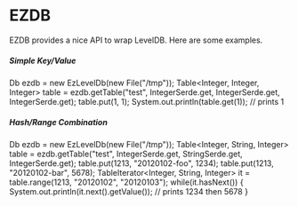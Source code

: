 # EZDB

EZDB provides a nice API to wrap LevelDB. Here are some examples.

##### Simple Key/Value

   Db ezdb = new EzLevelDb(new File("/tmp"));
   Table<Integer, Integer, Integer> table = ezdb.getTable("test", IntegerSerde.get, IntegerSerde.get, IntegerSerde.get);
   table.put(1, 1);
   System.out.println(table.get(1)); // prints 1

##### Hash/Range Combination

   Db ezdb = new EzLevelDb(new File("/tmp"));
   Table<Integer, String, Integer> table = ezdb.getTable("test", IntegerSerde.get, StringSerde.get, IntegerSerde.get);
   table.put(1213, "20120102-foo", 1234);
   table.put(1213, "20120102-bar", 5678);
   TableIterator<Integer, String, Integer> it = table.range(1213, "20120102", "20120103");
   while(it.hasNext()) {
     System.out.println(it.next().getValue()); // prints 1234 then 5678
   }

